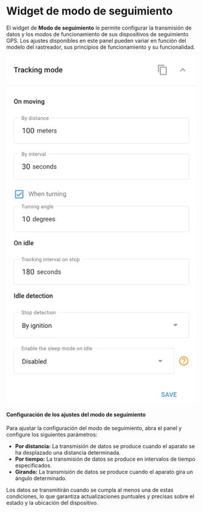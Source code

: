 # Widget de modo de seguimiento

El widget de **Modo de seguimiento** le permite configurar la transmisión de datos y los modos de funcionamiento de sus dispositivos de seguimiento GPS. Los ajustes disponibles en este panel pueden variar en función del modelo del rastreador, sus principios de funcionamiento y su funcionalidad.

![image-20240815-182719.png](attachments/image-20240815-182719.png)

#### Configuración de los ajustes del modo de seguimiento

Para ajustar la configuración del modo de seguimiento, abra el panel y configure los siguientes parámetros:

- **Por distancia:** La transmisión de datos se produce cuando el aparato se ha desplazado una distancia determinada.
- **Por tiempo:** La transmisión de datos se produce en intervalos de tiempo especificados.
- **Girando:** La transmisión de datos se produce cuando el aparato gira un ángulo determinado.

Los datos se transmitirán cuando se cumpla al menos una de estas condiciones, lo que garantiza actualizaciones puntuales y precisas sobre el estado y la ubicación del dispositivo.